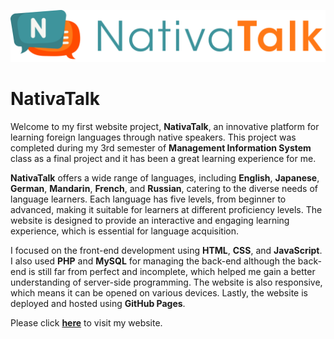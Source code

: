 <p align="center">
  <img src="IMG/Logo%203.png" alt="NativaTalk">
</p>

# NativaTalk
Welcome to my first website project, **NativaTalk**, an innovative platform for learning foreign languages through native speakers. This project was completed during my 3rd semester of **Management Information System** class as a final project and it has been a great learning experience for me.

**NativaTalk** offers a wide range of languages, including **English**, **Japanese**, **German**, **Mandarin**, **French**, and **Russian**, catering to the diverse needs of language learners. Each language has five levels, from beginner to advanced, making it suitable for learners at different proficiency levels. The website is designed to provide an interactive and engaging learning experience, which is essential for language acquisition.

I focused on the front-end development using **HTML**, **CSS**, and **JavaScript**. I also used **PHP** and **MySQL** for managing the back-end although the back-end is still far from perfect and incomplete, which helped me gain a better understanding of server-side programming. The website is also responsive, which means it can be opened on various devices. Lastly, the website is deployed and hosted using **GitHub Pages**.

Please click [**here**](https://darren7753.github.io/NativaTalk/HTML/index.html) to visit my website.
